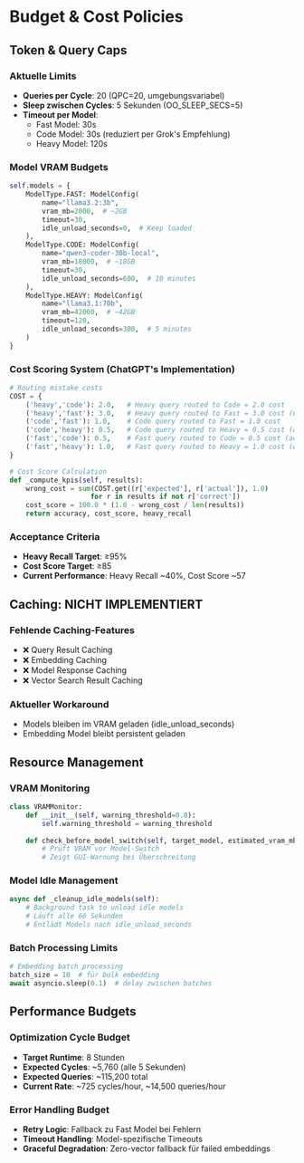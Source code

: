 # Budget & Cost Policies

## Token & Query Caps

### Aktuelle Limits
- **Queries per Cycle**: 20 (QPC=20, umgebungsvariabel)
- **Sleep zwischen Cycles**: 5 Sekunden (OO_SLEEP_SECS=5)
- **Timeout per Model**:
  - Fast Model: 30s
  - Code Model: 30s (reduziert per Grok's Empfehlung)
  - Heavy Model: 120s

### Model VRAM Budgets
```python
self.models = {
    ModelType.FAST: ModelConfig(
        name="llama3.2:3b",
        vram_mb=2000,  # ~2GB
        timeout=30,
        idle_unload_seconds=0,  # Keep loaded
    ),
    ModelType.CODE: ModelConfig(
        name="qwen3-coder-30b-local", 
        vram_mb=18000,  # ~18GB
        timeout=30,
        idle_unload_seconds=600,  # 10 minutes
    ),
    ModelType.HEAVY: ModelConfig(
        name="llama3.1:70b",
        vram_mb=42000,  # ~42GB
        timeout=120,
        idle_unload_seconds=300,  # 5 minutes
    )
}
```

### Cost Scoring System (ChatGPT's Implementation)
```python
# Routing mistake costs
COST = {
    ('heavy','code'): 2.0,   # Heavy query routed to Code = 2.0 cost
    ('heavy','fast'): 3.0,   # Heavy query routed to Fast = 3.0 cost (worst)
    ('code','fast'): 1.0,    # Code query routed to Fast = 1.0 cost
    ('code','heavy'): 0.5,   # Code query routed to Heavy = 0.5 cost (acceptable)
    ('fast','code'): 0.5,    # Fast query routed to Code = 0.5 cost (acceptable)
    ('fast','heavy'): 1.0,   # Fast query routed to Heavy = 1.0 cost (wasteful)
}

# Cost Score Calculation
def _compute_kpis(self, results):
    wrong_cost = sum(COST.get((r['expected'], r['actual']), 1.0) 
                    for r in results if not r['correct'])
    cost_score = 100.0 * (1.0 - wrong_cost / len(results))
    return accuracy, cost_score, heavy_recall
```

### Acceptance Criteria
- **Heavy Recall Target**: ≥95%
- **Cost Score Target**: ≥85
- **Current Performance**: Heavy Recall ~40%, Cost Score ~57

## Caching: NICHT IMPLEMENTIERT

### Fehlende Caching-Features
- ❌ Query Result Caching
- ❌ Embedding Caching
- ❌ Model Response Caching
- ❌ Vector Search Result Caching

### Aktueller Workaround
- Models bleiben im VRAM geladen (idle_unload_seconds)
- Embedding Model bleibt persistent geladen

## Resource Management

### VRAM Monitoring
```python
class VRAMMonitor:
    def __init__(self, warning_threshold=0.8):
        self.warning_threshold = warning_threshold
    
    def check_before_model_switch(self, target_model, estimated_vram_mb, show_gui=True):
        # Prüft VRAM vor Model-Switch
        # Zeigt GUI-Warnung bei Überschreitung
```

### Model Idle Management
```python
async def _cleanup_idle_models(self):
    # Background task to unload idle models
    # Läuft alle 60 Sekunden
    # Entlädt Models nach idle_unload_seconds
```

### Batch Processing Limits
```python
# Embedding batch processing
batch_size = 10  # für bulk embedding
await asyncio.sleep(0.1)  # delay zwischen batches
```

## Performance Budgets

### Optimization Cycle Budget
- **Target Runtime**: 8 Stunden
- **Expected Cycles**: ~5,760 (alle 5 Sekunden)
- **Expected Queries**: ~115,200 total
- **Current Rate**: ~725 cycles/hour, ~14,500 queries/hour

### Error Handling Budget
- **Retry Logic**: Fallback zu Fast Model bei Fehlern
- **Timeout Handling**: Model-spezifische Timeouts
- **Graceful Degradation**: Zero-vector fallback für failed embeddings